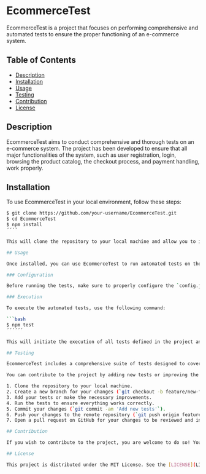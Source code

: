 # EcommerceTest

EcommerceTest is a project that focuses on performing comprehensive and automated tests to ensure the proper functioning of an e-commerce system.

## Table of Contents

- [Description](#description)
- [Installation](#installation)
- [Usage](#usage)
- [Testing](#testing)
- [Contribution](#contribution)
- [License](#license)

## Description

EcommerceTest aims to conduct comprehensive and thorough tests on an e-commerce system. The project has been developed to ensure that all major functionalities of the system, such as user registration, login, browsing the product catalog, the checkout process, and payment handling, work properly.

## Installation

To use EcommerceTest in your local environment, follow these steps:

```bash
$ git clone https://github.com/your-username/EcommerceTest.git
$ cd EcommerceTest
$ npm install
´´´´

This will clone the repository to your local machine and allow you to install the necessary dependencies.

## Usage

Once installed, you can use EcommerceTest to run automated tests on the e-commerce system.

### Configuration

Before running the tests, make sure to properly configure the `config.js` file located at the root of the project. Here, you can set the URL of the e-commerce system you want to test, as well as any other relevant parameters.

### Execution

To execute the automated tests, use the following command:

```bash
$ npm test
´´´´´´

This will initiate the execution of all tests defined in the project and display the results in the console. Additionally, a detailed report with the test results will be generated.

## Testing

EcommerceTest includes a comprehensive suite of tests designed to cover all key functionalities of the e-commerce system. The tests focus on critical areas such as user registration, login, product search and navigation, checkout process, among others.

You can contribute to the project by adding new tests or improving the existing ones. Follow these steps to contribute:

1. Clone the repository to your local machine.
2. Create a new branch for your changes (`git checkout -b feature/new-feature`).
3. Add your tests or make the necessary improvements.
4. Run the tests to ensure everything works correctly.
5. Commit your changes (`git commit -am 'Add new tests'`).
6. Push your changes to the remote repository (`git push origin feature/new-feature`).
7. Open a pull request on GitHub for your changes to be reviewed and incorporated into the project.

## Contribution

If you wish to contribute to the project, you are welcome to do so! You can make improvements, add new features, or report issues by creating an issue on GitHub. You can also follow the steps mentioned in the Testing section to contribute with new automated tests.

## License

This project is distributed under the MIT License. See the [LICENSE](LICENSE) file for more information about the terms of the license.

